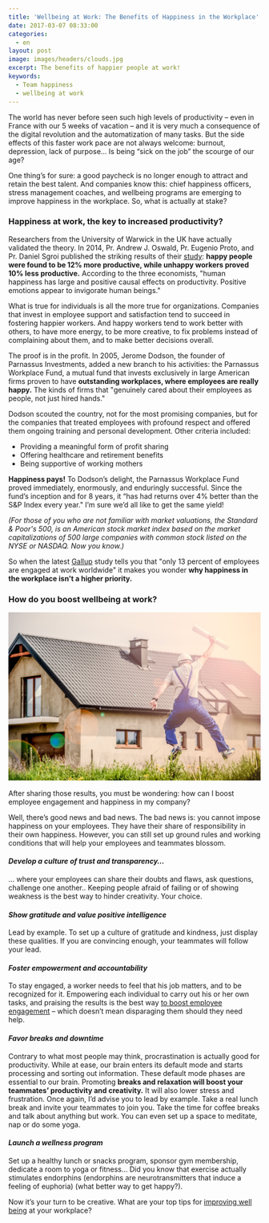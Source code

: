 ```yaml
---
title: 'Wellbeing at Work: The Benefits of Happiness in the Workplace'
date: 2017-03-07 08:33:00
categories:
  - en
layout: post
image: images/headers/clouds.jpg
excerpt: The benefits of happier people at work!
keywords:
  - Team happiness
  - well­being at work
---
```


The world has never before seen such high levels of productivity – even in France with our 5 weeks of vacation – and it is very much a consequence of the digital revolution and the automatization of many tasks. But the side effects of this faster work pace are not always welcome: burnout, depression, lack of purpose… Is being “sick on the job” the scourge of our age?

One thing’s for sure: a good paycheck is no longer enough to attract and retain the best talent. And companies know this: chief happiness officers, stress management coaches, and wellbeing programs are emerging to improve happiness in the workplace. So, what is actually at stake?

### Happiness at work, the key to increased productivity?

Researchers from the University of Warwick in the UK have actually validated the theory. In 2014, Pr. Andrew J. Oswald, Pr. Eugenio Proto, and Pr. Daniel Sgroi published the striking results of their [study](http://www2.warwick.ac.uk/fac/soc/economics/staff/eproto/workingpapers/happinessproductivity.pdf)\: **happy people were found to be 12% more productive, while unhappy workers proved 10% less productive.** According to the three economists, "human happiness has large and positive causal effects on productivity. Positive emotions appear to invigorate human beings."

What is true for individuals is all the more true for organizations. Companies that invest in employee support and satisfaction tend to succeed in fostering happier workers. And happy workers tend to work better with others, to have more energy, to be more creative, to fix problems instead of complaining about them, and to make better decisions overall.

The proof is in the profit. In 2005, Jerome Dodson, the founder of Parnassus Investments, added a new branch to his activities: the Parnassus Workplace Fund, a mutual fund that invests exclusively in large American firms proven to have **outstanding workplaces, where employees are really happy.** The kinds of firms that "genuinely cared about their employees as people, not just hired hands."

Dodson scouted the country, not for the most promising companies, but for the companies that treated employees with profound respect and offered them ongoing training and personal development. Other criteria included:

* Providing a meaningful form of profit sharing
* Offering healthcare and retirement benefits
* Being supportive of working mothers

**Happiness pays\!** To Dodson’s delight, the Parnassus Workplace Fund proved immediately, enormously, and enduringly successful. Since the fund’s inception and for 8 years, it “has had returns over 4% better than the S&P Index every year." I’m sure we’d all like to get the same yield\!

*(For those of you who are not familiar with market valuations, the Standard & Poor's 500, is an American stock market index based on the market capitalizations of 500 large companies with common stock listed on the NYSE or NASDAQ. Now you know.)*

So when the latest [Gallup](http://www.gallup.com/poll/165269/worldwide-employees-engaged-work.aspx) study tells you that "only 13 percent of employees are engaged at work worldwide" it makes you wonder **why happiness in the workplace isn't a higher priority.**

### How do you boost wellbeing at work?

<img src="/images/posts/building-joy-planning-plans.jpg">

After sharing those results, you must be wondering: how can I boost employee engagement and happiness in my company?

Well, there’s good news and bad news. The bad news is: you cannot impose happiness on your employees. They have their share of responsibility in their own happiness. However, you can still set up ground rules and working conditions that will help your employees and teammates blossom.

#### *Develop a culture of trust and transparency…*

… where your employees can share their doubts and flaws, ask questions, challenge one another.. Keeping people afraid of failing or of showing weakness is the best way to hinder creativity. Your choice.

#### *Show gratitude and value positive intelligence*

Lead by example. To set up a culture of gratitude and kindness, just display these qualities. If you are convincing enough, your teammates will follow your lead.

#### *Foster empowerment and accountability*

To stay engaged, a worker needs to feel that his job matters, and to be recognized for it. Empowering each individual to carry out his or her own tasks, and praising the results is the best way [to boost employee engagement](http://blog.teammood.com/engagement/tips/2013/07/30/how-to-improve-the-employee-engagement-with-these-5-great-tips.html) – which doesn’t mean disparaging them should they need help.

#### *Favor breaks and downtime*

Contrary to what most people may think, procrastination is actually good for productivity. While at ease, our brain enters its default mode and starts processing and sorting out information. These default mode phases are essential to our brain. Promoting **breaks and relaxation will boost your teammates’ productivity and creativity.** It will also lower stress and frustration. Once again, I’d advise you to lead by example. Take a real lunch break and invite your teammates to join you. Take the time for coffee breaks and talk about anything but work. You can even set up a space to meditate, nap or do some yoga.

#### *Launch a wellness program*

Set up a healthy lunch or snacks program, sponsor gym membership, dedicate a room to yoga or fitness… Did you know that exercise actually stimulates endorphins (endorphins are neurotransmitters that induce a feeling of euphoria) (what better way to get happy?).

Now it’s your turn to be creative. What are your top tips for [improving well being](/2019/03/29/why-doing-team-health-checks.html) at your workplace?